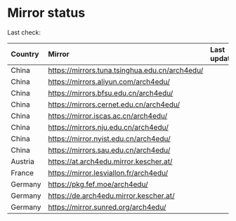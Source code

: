 <script src="./time.js"></script>
# Mirror status
Last check: <script type="text/javascript">localize(1703402130.1619687);</script>

|Country|Mirror|Last update|
|:------|:-----|:----------|
|China|https://mirrors.tuna.tsinghua.edu.cn/arch4edu/|<script type="text/javascript">localize(1703356135);</script>|
|China|https://mirrors.aliyun.com/arch4edu/|<script type="text/javascript">localize(1703356135);</script>|
|China|https://mirrors.bfsu.edu.cn/arch4edu/|<script type="text/javascript">localize(1703356135);</script>|
|China|https://mirrors.cernet.edu.cn/arch4edu/|<script type="text/javascript">localize(1703356135);</script>|
|China|https://mirror.iscas.ac.cn/arch4edu/|<script type="text/javascript">localize(1703356135);</script>|
|China|https://mirrors.nju.edu.cn/arch4edu/|<script type="text/javascript">localize(1703356135);</script>|
|China|https://mirror.nyist.edu.cn/arch4edu/|<script type="text/javascript">localize(1703356135);</script>|
|China|https://mirrors.sau.edu.cn/arch4edu/|<script type="text/javascript">localize(1703356135);</script>|
|Austria|https://at.arch4edu.mirror.kescher.at/|<script type="text/javascript">localize(1703356135);</script>|
|France|https://mirror.lesviallon.fr/arch4edu/|<script type="text/javascript">localize(1703356135);</script>|
|Germany|https://pkg.fef.moe/arch4edu/|<script type="text/javascript">localize(1703356135);</script>|
|Germany|https://de.arch4edu.mirror.kescher.at/|<script type="text/javascript">localize(1703356135);</script>|
|Germany|https://mirror.sunred.org/arch4edu/|<script type="text/javascript">localize(1703356135);</script>|

<script src="./tablefilter/tablefilter.js"></script>
<script src="./table.js"></script>
